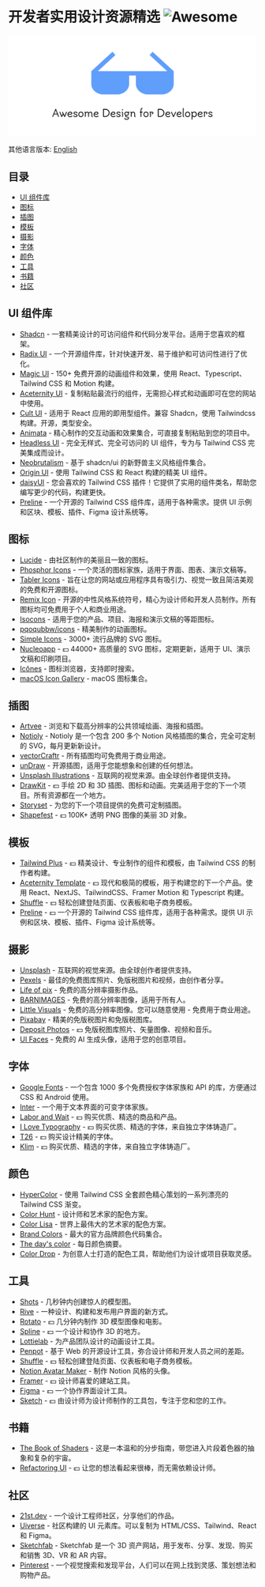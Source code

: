 # 开发者实用设计资源精选 ![Awesome](https://awesome.re/badge.svg)

![Banner](banner.svg)

其他语言版本: [English](README.md)

## 目录

- [UI 组件库](#ui-组件库)
- [图标](#图标)
- [插图](#插图)
- [模板](#模板)
- [摄影](#摄影)
- [字体](#字体)
- [颜色](#颜色)
- [工具](#工具)
- [书籍](#书籍)
- [社区](#社区)

## UI 组件库

- [Shadcn](https://ui.shadcn.com) - 一套精美设计的可访问组件和代码分发平台。适用于您喜欢的框架。
- [Radix UI](https://www.radix-ui.com/) - 一个开源组件库，针对快速开发、易于维护和可访问性进行了优化。
- [Magic UI](https://magicui.design) - 150+ 免费开源的动画组件和效果，使用 React、Typescript、Tailwind CSS 和 Motion 构建。
- [Aceternity UI](https://ui.aceternity.com) - 复制粘贴最流行的组件，无需担心样式和动画即可在您的网站中使用。
- [Cult UI](https://www.cult-ui.com) - 适用于 React 应用的即用型组件。兼容 Shadcn，使用 Tailwindcss 构建。开源，类型安全。
- [Animata](https://animata.design) - 精心制作的交互动画和效果集合，可直接复制粘贴到您的项目中。
- [Headless UI](https://headlessui.com) - 完全无样式、完全可访问的 UI 组件，专为与 Tailwind CSS 完美集成而设计。
- [Neobrutalism](https://www.neobrutalism.dev) - 基于 shadcn/ui 的新野兽主义风格组件集合。
- [Origin UI](https://originui.com) - 使用 Tailwind CSS 和 React 构建的精美 UI 组件。
- [daisyUI](https://daisyui.com) - 您会喜欢的 Tailwind CSS 插件！它提供了实用的组件类名，帮助您编写更少的代码，构建更快。
- [Preline](https://preline.co) - 一个开源的 Tailwind CSS 组件库，适用于各种需求。提供 UI 示例和区块、模板、插件、Figma 设计系统等。

## 图标

- [Lucide](https://lucide.dev/) - 由社区制作的美丽且一致的图标。
- [Phosphor Icons](https://phosphoricons.com) - 一个灵活的图标家族，适用于界面、图表、演示文稿等。
- [Tabler Icons](https://tabler.io/icons) - 旨在让您的网站或应用程序具有吸引力、视觉一致且简洁美观的免费和开源图标。
- [Remix Icon](https://remixicon.com) - 开源的中性风格系统符号，精心为设计师和开发人员制作。所有图标均可免费用于个人和商业用途。
- [Isocons](https://www.isocons.app) - 适用于您的产品、项目、海报和演示文稿的等距图标。
- [pqoqubbw/icons](https://icons.pqoqubbw.dev) - 精美制作的动画图标。
- [Simple Icons](https://simpleicons.org) - 3000+ 流行品牌的 SVG 图标。
- [Nucleoapp](https://nucleoapp.com) - 💵 44000+ 高质量的 SVG 图标，定期更新，适用于 UI、演示文稿和印刷项目。
- [Icônes](https://icones.js.org) - 图标浏览器，支持即时搜索。
- [macOS Icon Gallery](https://www.macosicongallery.com) - macOS 图标集合。

## 插图

- [Artvee](https://artvee.com) - 浏览和下载高分辨率的公共领域绘画、海报和插图。
- [Notioly](https://notioly.com) - Notioly 是一个包含 200 多个 Notion 风格插图的集合，完全可定制的 SVG，每月更新新设计。
- [vectorCraftr](https://vectorcraftr.com) - 所有插图均可免费用于商业用途。
- [unDraw](https://undraw.co) - 开源插图，适用于您能想象和创建的任何想法。
- [Unsplash Illustrations](https://unsplash.com/illustrations) - 互联网的视觉来源。由全球创作者提供支持。
- [DrawKit](https://www.drawkit.com) - 💵 手绘 2D 和 3D 插图、图标和动画。完美适用于您的下一个项目。所有资源都在一个地方。
- [Storyset](https://storyset.com) - 为您的下一个项目提供的免费可定制插图。
- [Shapefest](https://shapefest.com) - 💵 100K+ 透明 PNG 图像的美丽 3D 对象。

## 模板

- [Tailwind Plus](https://tailwindcss.com/plus) - 💵 精美设计、专业制作的组件和模板，由 Tailwind CSS 的制作者构建。
- [Aceternity Template](https://pro.aceternity.com/templates) - 💵 现代和极简的模板，用于构建您的下一个产品。使用 React、NextJS、TailwindCSS、Framer Motion 和 Typescript 构建。
- [Shuffle](https://shuffle.dev/) - 💵 轻松创建登陆页面、仪表板和电子商务模板。
- [Preline](https://preline.co) - 💵 一个开源的 Tailwind CSS 组件库，适用于各种需求。提供 UI 示例和区块、模板、插件、Figma 设计系统等。

## 摄影

- [Unsplash](https://unsplash.com) - 互联网的视觉来源。由全球创作者提供支持。
- [Pexels](https://www.pexels.com) - 最佳的免费图库照片、免版税图片和视频，由创作者分享。
- [Life of pix](https://www.lifeofpix.com) - 免费的高分辨率摄影作品。
- [BARNIMAGES](https://barnimages.com) - 免费的高分辨率图像，适用于所有人。
- [Little Visuals](https://littlevisuals.co) - 免费的高分辨率图像。您可以随意使用 - 免费用于商业用途。
- [Pixabay](https://pixabay.com) - 精美的免版税图片和免版税图库。
- [Deposit Photos](https://depositphotos.com) - 💵 免版税图库照片、矢量图像、视频和音乐。
- [UI Faces](https://uifaces.co) - 免费的 AI 生成头像，适用于您的创意项目。

## 字体

- [Google Fonts](https://fonts.google.com) - 一个包含 1000 多个免费授权字体家族和 API 的库，方便通过 CSS 和 Android 使用。
- [Inter](https://rsms.me/inter/) - 一个用于文本界面的可变字体家族。
- [Labor and Wait](https://www.laborandwait.xyz) - 💵 购买优质、精选的商品和产品。
- [I Love Typography](https://fonts.ilovetypography.com) - 💵 购买优质、精选的字体，来自独立字体铸造厂。
- [T26](https://www.t26.com) - 💵 购买设计精美的字体。
- [Klim](https://klim.co.nz) - 💵 购买优质、精选的字体，来自独立字体铸造厂。

## 颜色

- [HyperColor](https://hypercolor.dev) - 使用 Tailwind CSS 全套颜色精心策划的一系列漂亮的 Tailwind CSS 渐变。
- [Color Hunt](https://colorhunt.co) - 设计师和艺术家的配色方案。
- [Color Lisa](https://colorlisa.com) - 世界上最伟大的艺术家的配色方案。
- [Brand Colors](https://brandcolors.net) - 最大的官方品牌颜色代码集合。
- [The day's color](https://www.thedayscolor.com) - 每日颜色摘要。
- [Color Drop](https://colordrop.io) - 为创意人士打造的配色工具，帮助他们为设计或项目获取灵感。

## 工具

- [Shots](https://shots.so) - 几秒钟内创建惊人的模型图。
- [Rive](https://rive.app) - 一种设计、构建和发布用户界面的新方式。
- [Rotato](https://rotato.app) - 💵 几分钟内制作 3D 模型图像和电影。
- [Spline](https://spline.design) - 💵 一个设计和协作 3D 的地方。
- [Lottielab](https://www.lottielab.com) - 为产品团队设计的动画设计工具。
- [Penpot](https://penpot.app) - 基于 Web 的开源设计工具，弥合设计师和开发人员之间的差距。
- [Shuffle](https://shuffle.dev/) - 💵 轻松创建登陆页面、仪表板和电子商务模板。
- [Notion Avatar Maker](https://notion-avatar.app) - 制作 Notion 风格的头像。
- [Framer](https://www.framer.com) - 💵 设计师喜爱的建站工具。
- [Figma](https://www.figma.com) - 💵 一个协作界面设计工具。
- [Sketch](https://www.sketch.com) - 💵 由设计师为设计师制作的工具包，专注于您和您的工作。

## 书籍

- [The Book of Shaders](https://thebookofshaders.com) - 这是一本温和的分步指南，带您进入片段着色器的抽象和复杂的宇宙。
- [Refactoring UI](https://www.refactoringui.com) - 💵 让您的想法看起来很棒，而无需依赖设计师。

## 社区

- [21st.dev](https://21st.dev) - 一个设计工程师社区，分享他们的作品。
- [Uiverse](https://uiverse.io) - 社区构建的 UI 元素库。可以复制为 HTML/CSS、Tailwind、React 和 Figma。
- [Sketchfab](https://sketchfab.com) - Sketchfab 是一个 3D 资产网站，用于发布、分享、发现、购买和销售 3D、VR 和 AR 内容。
- [Pinterest](https://pinterest.com) - 一个视觉搜索和发现平台，人们可以在网上找到灵感、策划想法和购物产品。
